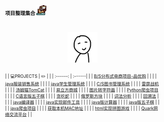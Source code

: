 ### 项目整理集合 <img src="_img/Ship.ico">
<br>
<br>
<div align="center">
	<img src="_img/touxiang.jpg" width="100" height="100">
</div>
<br>

|  | :computer:PROJECTS | :pencil2: |
|  | :------: | :------|
|  | [B/S分布式电商项目-品优购](./pinyougou-parent) |  |
|  | [java服装销售系统](./FZXS) |  |
|  | [java学生管理系统](./TheStudentSystem) |  |
|  | [C/S图书管理系统](./LibraryManager) |  |
|  | [雷霆战机](./LeiTingZhanJi) |  |
|  | [汤姆猫TomCat](./MyTomCat) |  |
|  | [易立方商城](./Enterprise_mall) |  |
|  | [图片转字符画](./PythonDrawAscii) |  |
|  | [Python爬虫项目](./PythonCrawler) |  |
|  | [C语言版五子棋]() |  |
|  | [贪吃蛇]() |  |
|  | [俄罗斯方块]() |  |
|  | [词法分析]() |  |
|  | [回溯法]() |  |
|  | [java编译器](./JavaIDE) |  |
|  | [java实现邮件工具](./EMailUtils) |  |
|  | [java版计算器](./Calculator) |  |
|  | [java版五子棋](./Gomoku) |  |
|  | [java爬虫项目](./JavaCrawler) |  |
|  | [获取本机MAC地址]() |  |
|  | [html实现拼图游戏](./Html_Pintu) |  |
|  | [Quark网络交流平台](./OnlineFriend) |  |

